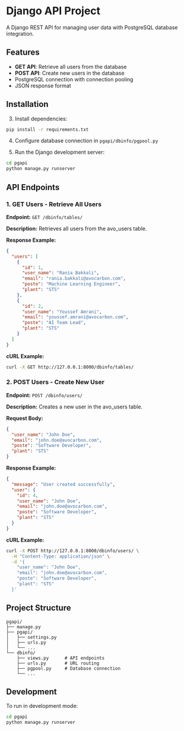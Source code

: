 # Django API Project

A Django REST API for managing user data with PostgreSQL database integration.

## Features

- **GET API**: Retrieve all users from the database
- **POST API**: Create new users in the database
- PostgreSQL connection with connection pooling
- JSON response format

## Installation

3. Install dependencies:
```bash
pip install -r requirements.txt
```

4. Configure database connection in `pgapi/dbinfo/pgpool.py`

5. Run the Django development server:
```bash
cd pgapi
python manage.py runserver
```

## API Endpoints

### 1. GET Users - Retrieve All Users

**Endpoint:** `GET /dbinfo/tables/`

**Description:** Retrieves all users from the avo_users table.

**Response Example:**
```json
{
  "users": [
    {
      "id": 1,
      "user_name": "Rania Bakkali",
      "email": "rania.bakkali@avocarbon.com",
      "poste": "Machine Learning Engineer",
      "plant": "STS"
    },
    {
      "id": 2,
      "user_name": "Youssef Amrani",
      "email": "youssef.amrani@avocarbon.com",
      "poste": "AI Team Lead",
      "plant": "STS"
    }
  ]
}
```

**cURL Example:**
```bash
curl -X GET http://127.0.0.1:8000/dbinfo/tables/
```

### 2. POST Users - Create New User

**Endpoint:** `POST /dbinfo/users/`

**Description:** Creates a new user in the avo_users table.

**Request Body:**
```json
{
  "user_name": "John Doe",
  "email": "john.doe@avocarbon.com",
  "poste": "Software Developer",
  "plant": "STS"
}
```

**Response Example:**
```json
{
  "message": "User created successfully",
  "user": {
    "id": 4,
    "user_name": "John Doe",
    "email": "john.doe@avocarbon.com",
    "poste": "Software Developer",
    "plant": "STS"
  }
}
```

**cURL Example:**
```bash
curl -X POST http://127.0.0.1:8000/dbinfo/users/ \
  -H "Content-Type: application/json" \
  -d '{
    "user_name": "John Doe",
    "email": "john.doe@avocarbon.com",
    "poste": "Software Developer",
    "plant": "STS"
  }'
```

## Project Structure

```
pgapi/
├── manage.py
├── pgapi/
│   ├── settings.py
│   ├── urls.py
│   └── ...
└── dbinfo/
    ├── views.py      # API endpoints
    ├── urls.py       # URL routing
    ├── pgpool.py     # Database connection
    └── ...
```

## Development

To run in development mode:

```bash
cd pgapi
python manage.py runserver
```
